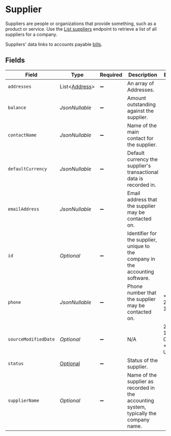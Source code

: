# Supplier

﻿Suppliers are people or organizations that provide something, such as a product or service. Use the [List suppliers](https://docs.codat.io/sync-for-payables-v2-api#/operations/list-suppliers) endpoint to retrieve a list of all suppliers for a company.

Suppliers' data links to accounts payable [bills](https://docs.codat.io/sync-for-payables-v2-api#/schemas/Bill).
 


## Fields

| Field                                                                                  | Type                                                                                   | Required                                                                               | Description                                                                            | Example                                                                                |
| -------------------------------------------------------------------------------------- | -------------------------------------------------------------------------------------- | -------------------------------------------------------------------------------------- | -------------------------------------------------------------------------------------- | -------------------------------------------------------------------------------------- |
| `addresses`                                                                            | List<[Address](../../models/components/Address.md)>                                    | :heavy_minus_sign:                                                                     | An array of Addresses.                                                                 |                                                                                        |
| `balance`                                                                              | *JsonNullable<BigDecimal>*                                                             | :heavy_minus_sign:                                                                     | Amount outstanding against the supplier.                                               |                                                                                        |
| `contactName`                                                                          | *JsonNullable<String>*                                                                 | :heavy_minus_sign:                                                                     | Name of the main contact for the supplier.                                             |                                                                                        |
| `defaultCurrency`                                                                      | *JsonNullable<String>*                                                                 | :heavy_minus_sign:                                                                     | Default currency the supplier's transactional data is recorded in.                     |                                                                                        |
| `emailAddress`                                                                         | *JsonNullable<String>*                                                                 | :heavy_minus_sign:                                                                     | Email address that the supplier may be contacted on.                                   |                                                                                        |
| `id`                                                                                   | *Optional<String>*                                                                     | :heavy_minus_sign:                                                                     | Identifier for the supplier, unique to the company in the accounting software.         |                                                                                        |
| `phone`                                                                                | *JsonNullable<String>*                                                                 | :heavy_minus_sign:                                                                     | Phone number that the supplier may be contacted on.                                    | +44 25691 154789                                                                       |
| `sourceModifiedDate`                                                                   | *Optional<String>*                                                                     | :heavy_minus_sign:                                                                     | N/A                                                                                    | 2022-10-23 00:00:00 +0000 UTC                                                          |
| `status`                                                                               | [Optional<SupplierStatus>](../../models/components/SupplierStatus.md)                  | :heavy_minus_sign:                                                                     | Status of the supplier.                                                                |                                                                                        |
| `supplierName`                                                                         | *Optional<String>*                                                                     | :heavy_minus_sign:                                                                     | Name of the supplier as recorded in the accounting system, typically the company name. |                                                                                        |